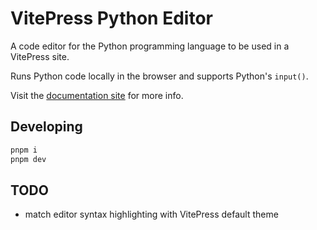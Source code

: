 # VitePress Python Editor

A code editor for the Python programming language to be used in a VitePress site.

Runs Python code locally in the browser and supports Python's `input()`.

Visit the [documentation site](https://vitepress-python-editor.netlify.app/) for more info.

## Developing

```sh
pnpm i
pnpm dev
```

## TODO

- match editor syntax highlighting with VitePress default theme
